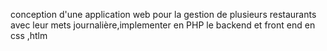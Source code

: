 conception d'une application web pour la gestion de plusieurs restaurants avec leur mets journalière,implementer en PHP le backend et front end en css ,htlm
